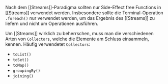 Nach dem [[Streams]]-Paradigma sollten nur Side-Effect free Functions in [[Streams]] verwendet werden. Insbesondere sollte die Terminal-Operation `.foreach()` nur verwendet werden, um das Ergebnis des [[Streams]] zu liefern und nicht um Operationen ausführen.

Um [[Streams]] wirklich zu beherrschen, muss man die verschiedenen Arten von `Collectors`, welche die Elemente am Schluss einsammeln, kennen.
Häufig verwendetet `Collectors`:
- `toList()`
- `toSet()`
- `toMap()`
- `groupingBy()`
- `joining()`


